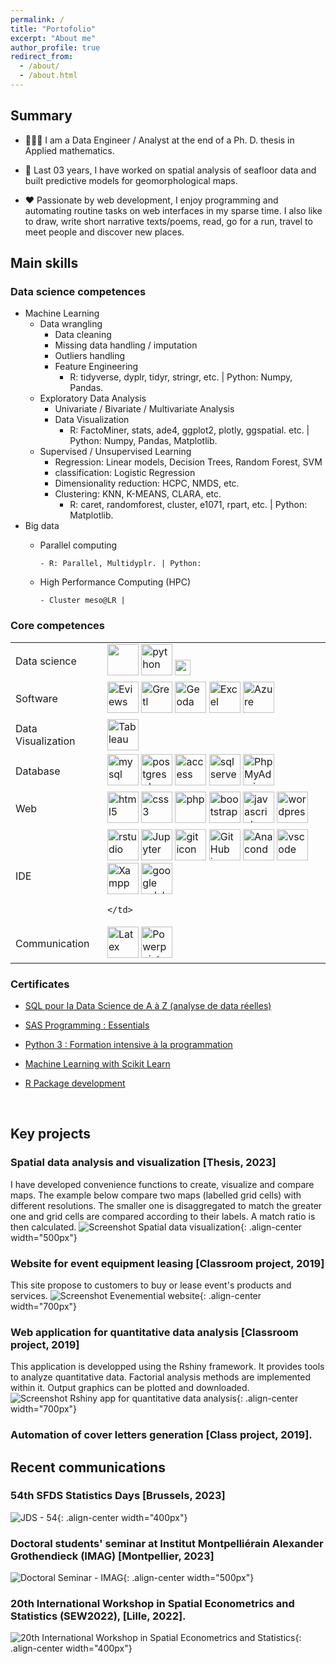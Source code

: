 ```yaml
---
permalink: /
title: "Portofolio"
excerpt: "About me"
author_profile: true
redirect_from: 
  - /about/
  - /about.html
---
```


## Summary

- 👨🏻‍💻 I am a Data Engineer / Analyst at the end of a Ph. D. thesis in Applied mathematics.

- 🔭 Last 03 years, I have worked on spatial analysis of seafloor data and built predictive models for geomorphological maps.

- ❤️ Passionate by web development, I enjoy programming and automating routine tasks on web interfaces in my sparse time.​ 
I also like to draw, write short narrative texts/poems, read, go for a run, travel to meet people and discover new places. 

## Main skills

### Data science competences

+ Machine Learning ​
  - Data wrangling​
     - Data cleaning
     - Missing data handling / imputation
     - Outliers handling
     - Feature Engineering
        - R: tidyverse, dyplr, tidyr, stringr, etc. | Python: Numpy, Pandas.
  - Exploratory Data Analysis
     - Univariate / Bivariate / Multivariate Analysis
     - Data Visualization​
        - R: FactoMiner, stats, ade4, ggplot2, plotly, ggspatial. etc. | Python: Numpy, Pandas, Matplotlib​.
  - Supervised / Unsupervised Learning
     - Regression: Linear models, Decision Trees, Random Forest, SVM
     - classification: Logistic Regression
     - Dimensionality reduction: HCPC, NMDS, etc.
     - Clustering: KNN, K-MEANS, CLARA, etc. 
        - R: caret, randomforest, cluster, e1071, rpart, etc. | Python: Matplotlib​.
+ Big data​
  - Parallel computing​
       
        - R: Parallel, Multidyplr​. | Python:
  - High Performance Computing (HPC)​
       
        - Cluster meso@LR | 

### Core competences

<table>
<tbody>
<tr>
    <td>Data science</td>
    <td>
        <img src="https://cdn.jsdelivr.net/gh/devicons/devicon/icons/r/r-original.svg" width="50" height="50"/>
        <img src="https://raw.githubusercontent.com/devicons/devicon/master/icons/python/python-original.svg" alt="python" width="50" height="50"/>
        <img src="https://github.com/latsouckfaye/faye-paul.github.io/blob/master/images/sas.svg?raw=true" alt="sas" width="25" height="25"/>
    </td>
</tr>

<tr>
    <td>Software</td>
    <td>
        <img src="https://github.com/latsouckfaye/faye-paul.github.io/blob/master/images/EViews.png?raw=true" alt="Eviews" width="50" height="50"/>
        <img src="https://github.com/latsouckfaye/faye-paul.github.io/blob/master/images/Gretl.png?raw=true" alt="Gretl" width="50" height="50"/>
        <img src="https://github.com/latsouckfaye/faye-paul.github.io/blob/master/images/Geoda.png?raw=true" alt="Geoda" width="50" height="50"/>
        <img src="https://github.com/latsouckfaye/faye-paul.github.io/blob/master/images/Excel.png?raw=true" alt="Excel" width="50" height="50"/>
        <img src="https://raw.githubusercontent.com/devicons/devicon/master/icons/azure/azure-original-wordmark.svg" alt="Azure" width="50" height="50"/>
    </td>
</tr>

<tr>
    <td>Data Visualization</td>
    <td>
        <img src="https://github.com/latsouckfaye/faye-paul.github.io/blob/master/images/tableau.jpg?raw=true" alt="Tableau" width="50" height="50"/>
    </td>
</tr>

<tr>
<td>Database</td>
    <td>
        <img src="https://raw.githubusercontent.com/devicons/devicon/master/icons/mysql/mysql-original-wordmark.svg" alt="mysql" width="50" height="50"/>
        <img src='https://raw.githubusercontent.com/devicons/devicon/master/icons/postgresql/postgresql-original.svg' alt='postgresql' width="50" height="50" />
        <img src="https://github.com/latsouckfaye/faye-paul.github.io/blob/master/images/access.png?raw=true" alt="access" width="50" height="50"/>
        <img src="https://github.com/latsouckfaye/faye-paul.github.io/blob/master/images/sqlserver.svg?raw=true" alt="sqlserver" width="50" height="50"/>
        <img src="https://github.com/latsouckfaye/faye-paul.github.io/blob/master/images/PhpMyAdmin.png?raw=true" alt="PhpMyAdmin" width="50" height="50"/>
    </td>
</tr>
<tr>
    <td>Web</td>
    <td>
        <img src="https://raw.githubusercontent.com/devicons/devicon/master/icons/html5/html5-original-wordmark.svg" alt="html5" width="50" height="50" /> 
        <img src="https://raw.githubusercontent.com/devicons/devicon/master/icons/css3/css3-original-wordmark.svg" alt="css3" width="50" height="50" /> 
        <img src="https://raw.githubusercontent.com/devicons/devicon/master/icons/php/php-original.svg" alt="php" width="50" height="50"/> 
        <img src="https://raw.githubusercontent.com/devicons/devicon/master/icons/bootstrap/bootstrap-plain-wordmark.svg" alt="bootstrap" width="50" height="50" /> 
        <img src="https://raw.githubusercontent.com/devicons/devicon/master/icons/javascript/javascript-original.svg" alt="javascript" width="50" height="50"/>
        <img src="https://raw.githubusercontent.com/devicons/devicon/master/icons/wordpress/wordpress-original.svg" alt="wordpress" width="50" height="50"/>
    </td>
</tr>
<tr>
    <td>IDE</td>
    <td>
        <img src="https://github.com/devicons/devicon/blob/master/icons/rstudio/rstudio-original.svg?raw=true" alt="rstudio" width="50" height="50"/>
        <img src="https://raw.githubusercontent.com/devicons/devicon/master/icons/jupyter/jupyter-original-wordmark.svg" alt="Jupyter" width="50" height="50"/>
        <img src='https://raw.githubusercontent.com/devicons/devicon/master/icons/git/git-original.svg' alt='git icon' width="50" height="50" />
        <img src='https://raw.githubusercontent.com/devicons/devicon/master/icons/github/github-original.svg' alt='GitHub icon' width="50" height="50"/>
        <img src='https://raw.githubusercontent.com/devicons/devicon/master/icons/anaconda/anaconda-original.svg' alt='Anaconda' width="50" height="50"/>
        <img src='https://raw.githubusercontent.com/devicons/devicon/master/icons/vscode/vscode-original.svg' alt='vscode' width="50" height="50"/>
        <img src="https://github.com/latsouckfaye/faye-paul.github.io/blob/master/images/xampp.png?raw=true" alt='Xampp' width="50" height="50"/>
        <img src="https://github.com/latsouckfaye/faye-paul.github.io/blob/master/images/GoogleColab.png?raw=true" alt='google colab' width="50" height="50"/>
        
    </td>
</tr>
<tr>
    <td>Communication</td>
    <td>
        <img src="https://github.com/latsouckfaye/faye-paul.github.io/blob/master/images/LaTeX.png?raw=true" alt="Latex" width="50" height="50"/>
        <img src="https://github.com/latsouckfaye/faye-paul.github.io/blob/master/images/powerpoint.png?raw=true" alt="Powerpoint" width="50" height="50"/>
    </td>
</tr>
</tbody>
</table>

### Certificates 

+ [SQL pour la Data Science de A à Z (analyse de data réelles)](https://www.udemy.com/share/101uky3@BfgbUp39JbQhqc74XinDrco7_aIppr_KtVYXYI7vntQCCh85tv_BQlUFXzt4e3wP/)

+ [SAS Programming : Essentials](https://www.youracclaim.com/badges/d7723949-77c3-4e2a-a5cc-c36af5a7dbbe/public_url)

+ [Python 3 : Formation intensive à la programmation​](https://udemy.com/certificate/UC-be63f4ca-6da8-44f4-8690-d2d559326d07)

+ [Machine Learning with Scikit Learn​]((https://github.com/latsouckfaye/faye-paul.github.io/blob/master/images/MLscikitLearn.pdf"))

+ [R Package development​](https://github.com/latsouckfaye/faye-paul.github.io/blob/master/images/Attestation_Formation_RdevPkg.pdf")

​
## Key projects

### Spatial data analysis and visualization [Thesis, 2023]

I have developed convenience functions to create, visualize and compare maps. The example below compare two maps (labelled grid cells) with different resolutions. The smaller one is disaggregated to match the greater one and grid cells are compared according to their labels. A match ratio is then calculated.
![Screenshot Spatial data visualization](https://github.com/latsouckfaye/faye-paul.github.io/blob/master/images/Mapmorph.png?raw=true){: .align-center width="500px"}


### Website for event equipment leasing [Classroom project, 2019]
This site propose to customers to buy or lease event's products and services. 
![Screenshot Evenemential website](https://github.com/latsouckfaye/faye-paul.github.io/blob/master/images/Bobazar.png?raw=true){: .align-center width="700px"}


### Web application for quantitative data analysis [Classroom project, 2019]
This application is developped using the Rshiny framework. It provides tools to analyze quantitative data. Factorial analysis methods are implemented within it. Output graphics can be plotted and downloaded.
![Screenshot Rshiny app for quantitative data analysis](https://github.com/latsouckfaye/faye-paul.github.io/blob/master/images/shiny.png?raw=true){: .align-center width="700px"}


### Automation of cover letters generation [Class project, 2019]. ​

## Recent communications

### 54th SFDS Statistics Days [Brussels, 2023] 
![JDS - 54](https://github.com/latsouckfaye/faye-paul.github.io/blob/master/images/JDS54.png?raw=true){: .align-center width="400px"}

### Doctoral students' seminar at Institut Montpelliérain Alexander Grothendieck (IMAG) [Montpellier, 2023]

![Doctoral Seminar - IMAG](https://github.com/latsouckfaye/faye-paul.github.io/blob/master/images/SemDoc.png?raw=true){: .align-center width="500px"}

### 20th International Workshop in Spatial Econometrics and Statistics (SEW2022), [Lille, 2022].

![20th International Workshop in Spatial Econometrics and Statistics](https://github.com/latsouckfaye/faye-paul.github.io/blob/master/images/posterSEW.png?raw=true){: .align-center width="400px"}









